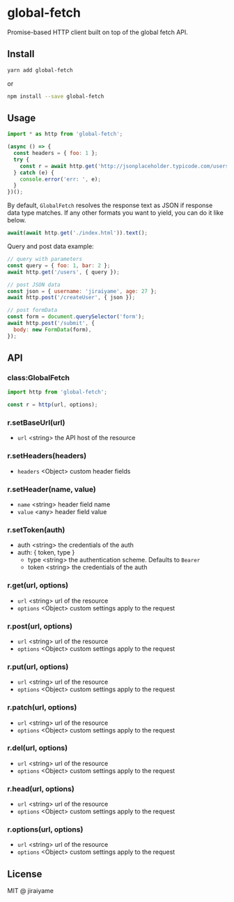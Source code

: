 # global-fetch

Promise-based HTTP client built on top of the global fetch API.

## Install

```sh
yarn add global-fetch
```
or
```sh
npm install --save global-fetch
```

## Usage

```js
import * as http from 'global-fetch';

(async () => {
  const headers = { foo: 1 };
  try {
    const r = await http.get('http://jsonplaceholder.typicode.com/users', { headers });
  } catch (e) {
    console.error('err: ', e);
  }
})();
```

By default, `GlobalFetch` resolves the response text as JSON if response data type matches. If any other formats you want to yield, you can do it like below.

```js
await(await http.get('./index.html')).text();
```

Query and post data example:

```js
// query with parameters
const query = { foo: 1, bar: 2 };
await http.get('/users', { query });

// post JSON data
const json = { username: 'jiraiyame', age: 27 };
await http.post('/createUser', { json });

// post formData
const form = document.querySelector('form');
await http.post('/submit', {
  body: new FormData(form),
});
```

## API

### class:GlobalFetch

```js
import http from 'global-fetch';

const r = http(url, options);
```

### r.setBaseUrl(url)
- `url` &lt;string&gt; the API host of the resource

### r.setHeaders(headers)
- `headers` &lt;Object&gt; custom header fields

### r.setHeader(name, value)
- `name` &lt;string&gt; header field name
- `value` &lt;any&gt; header field value

### r.setToken(auth)
- auth &lt;string&gt; the credentials of the auth
- auth: { token, type }
  - type &lt;string&gt; the authentication scheme. Defaults to `Bearer`
  - token &lt;string&gt; the credentials of the auth

### r.get(url, options)
- `url` &lt;string&gt; url of the resource
- `options` &lt;Object&gt; custom settings apply to the request

### r.post(url, options)
- `url` &lt;string&gt; url of the resource
- `options` &lt;Object&gt; custom settings apply to the request

### r.put(url, options)
- `url` &lt;string&gt; url of the resource
- `options` &lt;Object&gt; custom settings apply to the request

### r.patch(url, options)
- `url` &lt;string&gt; url of the resource
- `options` &lt;Object&gt; custom settings apply to the request

### r.del(url, options)
- `url` &lt;string&gt; url of the resource
- `options` &lt;Object&gt; custom settings apply to the request

### r.head(url, options)
- `url` &lt;string&gt; url of the resource
- `options` &lt;Object&gt; custom settings apply to the request

### r.options(url, options)
- `url` &lt;string&gt; url of the resource
- `options` &lt;Object&gt; custom settings apply to the request

## License

MIT @ jiraiyame

